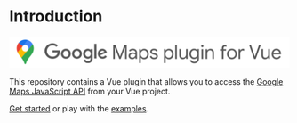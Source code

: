 # Introduction
![Google Maps Logo](./assets/logo.png)

This repository contains a Vue plugin that allows you to access the [Google Maps JavaScript API](https://developers.google.com/maps/documentation/javascript/tutorial) from your Vue project.

[Get started](/getting-started.md) or play with the [examples](/examples.md).
